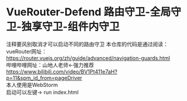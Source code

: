 # VueRouter-Defend 路由守卫-全局守卫-独享守卫-组件内守卫  
注释要风别取消才可以启动不同的路由守卫
本仓库的代码是通过阅读：  
vueRouter网址：  
<https://router.vuejs.org/zh/guide/advanced/navigation-guards.html>  
哔哩哔哩网址：山地人老师<-强力推荐  
<https://www.bilibili.com/video/BV1Pt411e7aH?p=11&spm_id_from=pageDriver>  
本人使用是WebStorm  
启动可以左键-> run index.html
